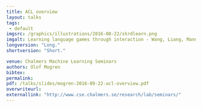 ```yaml
---
title: ACL overview
layout: talks
tags:
 - default
imgsrc: /graphics/illustrations/2016-08-22/shrdlearn.png
imgalt: Learning language games through interaction - Wang, Liang, Manning. ACL 2016.
longversion: "Long."
shortversion: "Short."

venue: Chalmers Machine Learning Seminars
authors: Olof Mogren
bibtex: 
permalink:
pdf: /talks/slides/mogren-2016-09-22-acl-overview.pdf
overwriteurl: 
externallink: "http://www.cse.chalmers.se/research/lab/seminars/"
---
```


